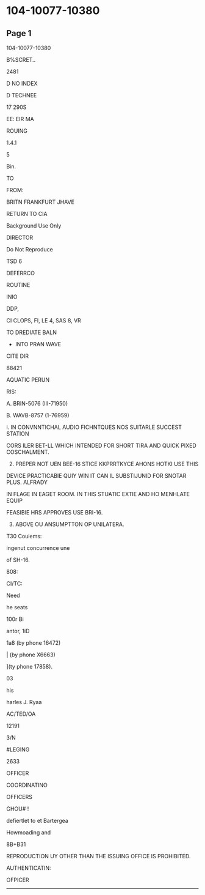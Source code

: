 # 104-10077-10380

## Page 1

104-10077-10380

B%SCRET..

2481

D NO INDEX

D TECHNEE

17 290S

EE: EIR MA

ROUING

1.4.1

5

Bin.

TO

FROM:

BRITN FRANKFURT JHAVE

RETURN TO CIA

Background Use Only

DIRECTOR

Do Not Reproduce

TSD 6

DEFERRCO

ROUTINE

INIO

DDP,

CI CLOPS, FI, LE 4, SAS 8, VR

TO DREDIATE BALN

- INTO PRAN WAVE

CITE DIR

88421

AQUATIC PERUN

RIS:

A. BRIN-5076 (III-71950)

B. WAVB-8757 (1-76959)

i. IN CONVNNTICHAL AUDIO FICHNTQUES NOS SUITARLE SUCCEST STATION

CORS ILER BET-LL WHICH INTENDED FOR SHORT TIRA AND QUICK PIXED COSCHALMENT.

2. PREPER NOT UEN BEE-16 STICE KKPRRTKYCE AHONS HOTKI USE THIS

DEVICE PRACTICABIE QUIY WIN IT CAN IL SUBSTIJUNID FOR SNOTAR PLUS. ALFRADY

IN FLAGE IN EAGET ROOM. IN THIS STUATIC EXTIE AND HO MENHLATE EQUIP

FEASIBIE HRS APPROVES USE BRI-16.

3. ABOVE OU ANSUMPTTON OP UNILATERA.

T30 Couiems:

ingenut concurrence une

of SH-16.

808:

CI/TC:

Need

he seats

100r Bi

antor, 1iD

1a8 (by phone 16472)

| (by phone X6663)

](ty phone 17858).

03

his

harles J. Ryaa

AC/TED/OA

12191

3/N

#LEGING

2633

OFFICER

COORDINATINO

OFFICERS

GHOU# !

defiertlet to et Bartergea

Howmoading and

8B+B31

REPRODUCTION UY OTHER THAN THE ISSUING OFFICE IS PROHIBITED.

AUTHENTICATIN:

OFPICER

---


